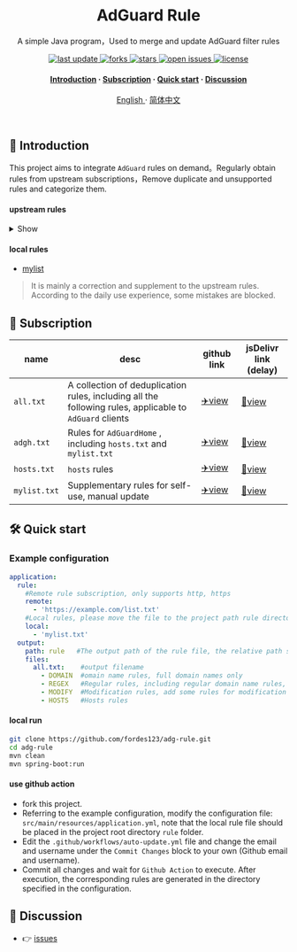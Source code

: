 <div align="center">
<h1>AdGuard Rule</h1>
  <p>
    A simple Java program，Used to merge and update AdGuard filter rules
  </p>

<!-- Badges -->
<p>
  <a href="https://github.com/fordes123/adg-rule">
    <img src="https://img.shields.io/github/last-commit/fordes123/adg-rule?style=flat-square" alt="last update" />
  </a>
  <a href="https://github.com/fordes123/adg-rule">
    <img src="https://img.shields.io/github/forks/fordes123/adg-rule?style=flat-square" alt="forks" />
  </a>
  <a href="https://github.com/fordes123/adg-rule">
    <img src="https://img.shields.io/github/stars/fordes123/adg-rule?style=flat-square" alt="stars" />
  </a>
  <a href="https://github.com/fordes123/adg-rule/issues/">
    <img src="https://img.shields.io/github/issues/fordes123/adg-rule?style=flat-square" alt="open issues" />
  </a>
  <a href="https://github.com/fordes123/adg-rule">
    <img src="https://img.shields.io/github/license/fordes123/adg-rule?style=flat-square" alt="license" />
  </a>
</p>

<h4>
    <a href="#a">Introduction</a>
  <span> · </span>
    <a href="#b">Subscription</a>
  <span> · </span>
    <a href="#c">Quick start</a>
  <span> · </span>
    <a href="#d">Discussion</a>
  </h4>
</div>

<p align="center">
    <a href="/README_en.md">English </a>
    ·
    <a href="https://github.com/fordes123/adg-rule">简体中文</a>
</p>
<br />

<h2 id="a">📔 Introduction</h2>

This project aims to integrate `AdGuard` rules on demand。Regularly obtain rules from upstream subscriptions，Remove
duplicate and unsupported rules and categorize them.

#### upstream rules

<details>
<summary>Show</summary>
<ul>
    <li><a href="https://github.com/hoshsadiq/adblock-nocoin-list/">adblock-nocoin-list</a></li>
    <li><a href="https://github.com/durablenapkin/scamblocklist">Scam Blocklist</a></li>
    <li><a href="https://someonewhocares.org/hosts/zero/hosts">Dan Pollock's List</a></li>
    <li><a href="https://cdn.jsdelivr.net/gh/AdguardTeam/FiltersRegistry/filters/filter_15_DnsFilter/filter.txt">AdGuard DNS filter</a></li>
    <li><a href="https://pgl.yoyo.org/adservers/serverlist.php?hostformat=adblockplus&showintro=1&mimetype=plaintext">Peter Lowe's List</a></li>
    <li><a href="https://abp.oisd.nl/basic/">OISD Blocklist Basic</a></li>
    <li><a href="https://adaway.org/hosts.txt">AdAway Default Blocklist</a></li>
    <li><a href="https://github.com/crazy-max/WindowsSpyBlocker">WindowsSpyBlocker</a></li>
    <li><a href="https://github.com/o0HalfLife0o/list">HalfLife（pc）</a></li>
    <li><a href="https://github.com/banbendalao/ADgk">Adgk</a></li>
    <li><a href="https://github.com/VeleSila/yhosts">yhosts</a></li>
    <li><a href="https://github.com/jdlingyu/ad-wars">ad-wars</a></li> 
    <li><a href="https://gitlab.com/quidsup/notrack-blocklists">NoTrack Tracker Blocklist</a></li> 
    <li><a href="https://gitlab.com/cats-team/adrules/">AdRules(AdGuard Full List)</a></li>
</ul>
</details>

#### local rules

- [mylist](#)

> It is mainly a correction and supplement to the upstream rules. According to the daily use experience, some mistakes
> are blocked.

<h2 id="b">🎯 Subscription</h2>

| name         | desc                                                                                                      | github link         | jsDelivr link (delay)                                                    |
|--------------|-----------------------------------------------------------------------------------------------------------|-------------------------------------------------------------------------------------|--------------------------------------------------------------------------|
| `all.txt`    | A collection of deduplication rules, including all the following rules, applicable to `AdGuard` clients | [✈️view](https://raw.githubusercontent.com/fordes123/adg-rule/main/rule/all.txt)    | [🚀view](https://cdn.jsdelivr.net/gh/fordes123/adg-rule/rule/all.txt)    |
| `adgh.txt`   | Rules for `AdGuardHome` , including `hosts.txt` and `mylist.txt`                                          | [✈️view](https://raw.githubusercontent.com/fordes123/adg-rule/main/rule/adgh.txt)   | [🚀view](https://cdn.jsdelivr.net/gh/fordes123/adg-rule/rule/adgh.txt)   |
| `hosts.txt`  | `hosts` rules                                                                                             | [✈️view](https://raw.githubusercontent.com/fordes123/adg-rule/main/rule/hosts.txt)  | [🚀view](https://cdn.jsdelivr.net/gh/fordes123/adg-rule/rule/hosts.txt)  |
| `mylist.txt` | Supplementary rules for self-use, manual update                                                           | [✈️view](https://raw.githubusercontent.com/fordes123/adg-rule/main/rule/mylist.txt) | [🚀view](https://cdn.jsdelivr.net/gh/fordes123/adg-rule/rule/mylist.txt) |

<h2 id="c">🛠️ Quick start</h2>

### Example configuration

```yaml
application:
  rule:       
    #Remote rule subscription, only supports http, https
    remote:
      - 'https://example.com/list.txt'
    #Local rules, please move the file to the project path rule directory
    local: 
      - 'mylist.txt'
  output:
    path: rule   #The output path of the rule file, the relative path starts from the project directory by default
    files:
      all.txt:    #output filename
        - DOMAIN  #omain name rules, full domain names only
        - REGEX   #Regular rules, including regular domain name rules, AdGH support
        - MODIFY  #Modification rules, add some rules for modification symbols, AdG support
        - HOSTS   #Hosts rules
```

#### local run

```bash
git clone https://github.com/fordes123/adg-rule.git
cd adg-rule
mvn clean
mvn spring-boot:run
```

#### use github action

- fork this project.
- Referring to the example configuration, modify the configuration file: `src/main/resources/application.yml`, note that the local rule file should be placed in the project root directory `rule` folder.
- Edit the `.github/workflows/auto-update.yml` file and change the email and username under the `Commit Changes` block to your own (Github email and username).
- Commit all changes and wait for `Github Action` to execute. After execution, the corresponding rules are generated in the directory specified in the configuration.

<h2 id="d">💬 Discussion</h2>

- 👉 [issues](https://github.com/fordes123/adg-rule/issues)
